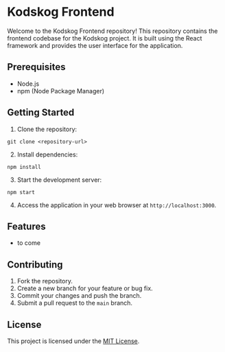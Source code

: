 # Kodskog Frontend

Welcome to the Kodskog Frontend repository! This repository contains the frontend codebase for the Kodskog project. It is built using the React framework and provides the user interface for the application.

## Prerequisites

- Node.js
- npm (Node Package Manager)

## Getting Started

1. Clone the repository:

``git clone <repository-url>``


2. Install dependencies:

``npm install``


3. Start the development server:

``npm start``


4. Access the application in your web browser at `http://localhost:3000`.

## Features

- to come

## Contributing

1. Fork the repository.
2. Create a new branch for your feature or bug fix.
3. Commit your changes and push the branch.
4. Submit a pull request to the `main` branch.

## License

This project is licensed under the [MIT License](LICENSE).

